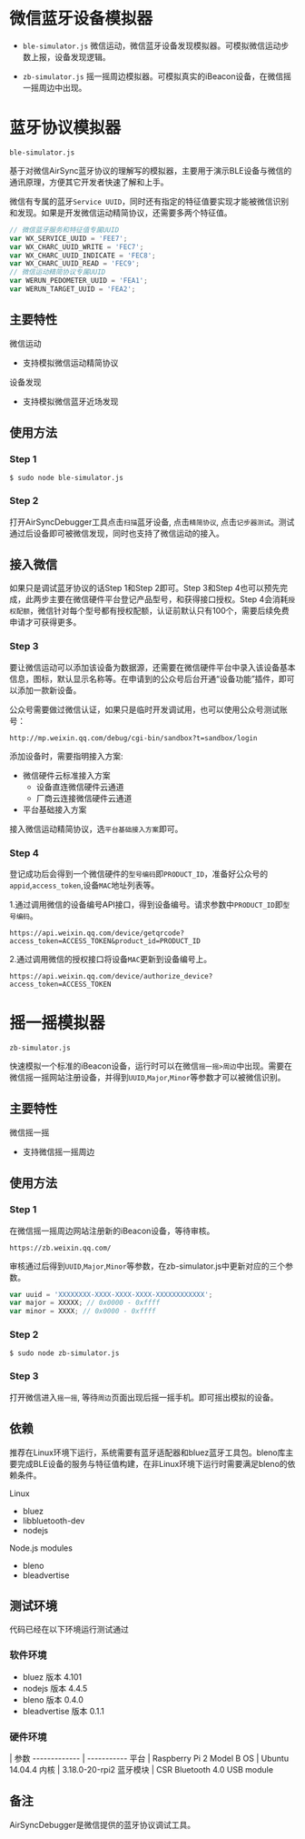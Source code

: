 # 微信蓝牙设备模拟器

* `ble-simulator.js`  微信运动，微信蓝牙设备发现模拟器。可模拟微信运动步数上报，设备发现逻辑。

* `zb-simulator.js`  摇一摇周边模拟器。可模拟真实的iBeacon设备，在微信摇一摇周边中出现。

# 蓝牙协议模拟器

`ble-simulator.js`

基于对微信AirSync蓝牙协议的理解写的模拟器，主要用于演示BLE设备与微信的通讯原理，方便其它开发者快速了解和上手。

微信有专属的蓝牙`Service UUID`，同时还有指定的特征值要实现才能被微信识别和发现。如果是开发微信运动精简协议，还需要多两个特征值。

```javascript
// 微信蓝牙服务和特征值专属UUID
var WX_SERVICE_UUID = 'FEE7';
var WX_CHARC_UUID_WRITE = 'FEC7';
var WX_CHARC_UUID_INDICATE = 'FEC8';
var WX_CHARC_UUID_READ = 'FEC9';
// 微信运动精简协议专属UUID
var WERUN_PEDOMETER_UUID = 'FEA1';
var WERUN_TARGET_UUID = 'FEA2';
```

## 主要特性

微信运动
  - 支持模拟微信运动精简协议

设备发现
  - 支持模拟微信蓝牙近场发现

## 使用方法
### Step 1

    $ sudo node ble-simulator.js
### Step 2
打开AirSyncDebugger工具点击`扫描`蓝牙设备, 点击`精简协议`, 点击`记步器测试`。测试通过后设备即可被微信发现，同时也支持了微信运动的接入。

## 接入微信
如果只是调试蓝牙协议的话Step 1和Step 2即可。Step 3和Step 4也可以预先完成，此两步主要在微信硬件平台登记产品型号，和获得接口授权。Step 4会消耗`授权配额`，微信针对每个型号都有授权配额，认证前默认只有100个，需要后续免费申请才可获得更多。

### Step 3
要让微信运动可以添加该设备为数据源，还需要在微信硬件平台中录入该设备基本信息，图标，默认显示名称等。在申请到的公众号后台开通“设备功能”插件，即可以添加一款新设备。

公众号需要做过微信认证，如果只是临时开发调试用，也可以使用公众号测试账号：

    http://mp.weixin.qq.com/debug/cgi-bin/sandbox?t=sandbox/login

添加设备时，需要指明接入方案:
- 微信硬件云标准接入方案
  - 设备直连微信硬件云通道
  - 厂商云连接微信硬件云通道
- 平台基础接入方案

接入微信运动精简协议，选`平台基础接入方案`即可。 

### Step 4
登记成功后会得到一个微信硬件的`型号编码`即`PRODUCT_ID`，准备好公众号的`appid`,`access_token`,设备`MAC`地址列表等。

  1.通过调用微信的设备编号API接口，得到设备编号。请求参数中`PRODUCT_ID`即`型号编码`。

    https://api.weixin.qq.com/device/getqrcode?access_token=ACCESS_TOKEN&product_id=PRODUCT_ID

  2.通过调用微信的授权接口将设备`MAC`更新到设备编号上。

    https://api.weixin.qq.com/device/authorize_device?access_token=ACCESS_TOKEN

# 摇一摇模拟器

`zb-simulator.js`

快速模拟一个标准的iBeacon设备，运行时可以在微信`摇一摇>周边`中出现。需要在微信摇一摇网站注册设备，并得到`UUID`,`Major`,`Minor`等参数才可以被微信识别。

## 主要特性

微信摇一摇
  - 支持微信摇一摇周边

## 使用方法
### Step 1
在微信摇一摇周边网站注册新的iBeacon设备，等待审核。

    https://zb.weixin.qq.com/
  
审核通过后得到`UUID`,`Major`,`Minor`等参数，在zb-simulator.js中更新对应的三个参数。

```javascript
var uuid = 'XXXXXXXX-XXXX-XXXX-XXXX-XXXXXXXXXXXX'; 
var major = XXXXX; // 0x0000 - 0xffff
var minor = XXXX; // 0x0000 - 0xffff
```

### Step 2

    $ sudo node zb-simulator.js
### Step 3
打开微信进入`摇一摇`, 等待`周边`页面出现后摇一摇手机。即可摇出模拟的设备。

## 依赖

推荐在Linux环境下运行，系统需要有蓝牙适配器和bluez蓝牙工具包。bleno库主要完成BLE设备的服务与特征值构建，在非Linux环境下运行时需要满足bleno的依赖条件。

Linux
* bluez
* libbluetooth-dev
* nodejs

Node.js modules
* bleno
* bleadvertise

## 测试环境

代码已经在以下环境运行测试通过

### 软件环境
* bluez 版本 4.101
* nodejs 版本 4.4.5
* bleno 版本 0.4.0
* bleadvertise 版本 0.1.1

### 硬件环境

 | 参数
------------- | -----------
平台 | Raspberry Pi 2 Model B
OS | Ubuntu 14.04.4
内核 | 3.18.0-20-rpi2
蓝牙模块 | CSR Bluetooth 4.0 USB module
 
## 备注
AirSyncDebugger是微信提供的蓝牙协议调试工具。
